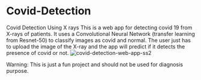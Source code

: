 # Covid-Detection
Covid Detection Using X rays
This is a web app for detecting covid 19 from X-rays of patients. It uses a Convolutional Neural Network (transfer learning from Resnet-50) to classify images as covid and normal.
The user just has to upload the image of the X-ray and the app will predict if it detects the presence of covid or not. 
![covid-detection-web-app-ss2](https://user-images.githubusercontent.com/75407056/150370651-e7a5acce-ad10-4656-8ff2-5f85c7395542.PNG)



Warning: This is just a fun project and should not be used for diagnosis purpose.

